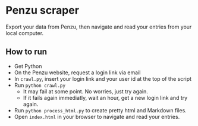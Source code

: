 # Penzu scraper

Export your data from Penzu, then navigate and read your entries from your local computer.

## How to  run

- Get Python
- On the Penzu website, request a login link via email
- In `crawl.py`, insert your login link and your user id at the top of the script
- Run `python crawl.py`
  - It may fail at some point. No worries, just try again.
  - If it fails again immediatly, wait an hour, get a new login link and try again.
- Run `python process_html.py` to create pretty html and Markdown files.
- Open `index.html` in your browser to navigate and read your entries.
